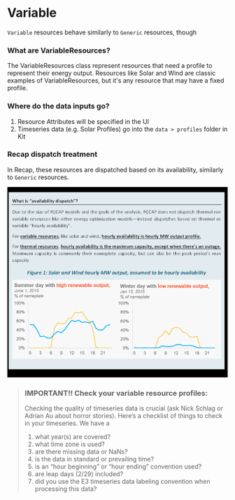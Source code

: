 # Variable

`Variable` resources behave similarly to `Generic` resources, though

### What are VariableResources?

The VariableResources class represent resources that need a profile to represent their energy output. Resources like
Solar and Wind are classic examples of VariableResources, but it's any resource that may have a fixed profile.

### Where do the data inputs go?

1. Resource Attributes will be specified in the UI
2. Timeseries data (e.g. Solar Profiles) go into the `data > profiles` folder in Kit

### Recap dispatch treatment

In Recap, these resources are dispatched based on its availability, similarly to `Generic` resources.

![](../../../_images/infographic_variable.png)



> ### IMPORTANT!! Check your variable resource profiles:
>Checking the quality of timeseries data is crucial (ask Nick Schlag or Adrian Au about horror stories). Here’s a
> checklist of things to check in your timeseries.
> We have a
>1. what year(s) are covered?
>2. what time zone is used?
>3. are there missing data or NaNs?
>4. is the data in standard or prevailing time?
>5. is an “hour beginning” or “hour ending” convention used?
>6. are leap days (2/29) included?
>7. did you use the E3 timeseries data labeling convention when processing this data? 


